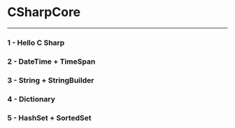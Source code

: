 # CSharpCore
----------

### 1 - Hello C Sharp 
### 2 - DateTime + TimeSpan
### 3 - String + StringBuilder
### 4 - Dictionary
### 5 - HashSet + SortedSet
		

